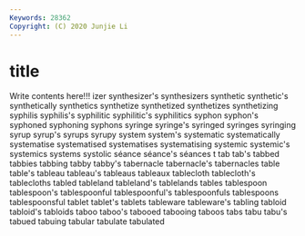 ```yaml
---
Keywords: 28362
Copyright: (C) 2020 Junjie Li
---
```


# title

Write contents here!!!
izer 
synthesizer's 
synthesizers 
synthetic 
synthetic's
synthetically 
synthetics 
synthetize 
synthetized 
synthetizes 
synthetizing 
syphilis 
syphilis's 
syphilitic 
syphilitic's
syphilitics 
syphon 
syphon's 
syphoned 
syphoning 
syphons 
syringe 
syringe's 
syringed 
syringes
syringing 
syrup 
syrup's 
syrups 
syrupy 
system 
system's 
systematic 
systematically 
systematise
systematised 
systematises 
systematising 
systemic 
systemic's 
systemics 
systems 
systolic 
séance 
séance's
séances 
t 
tab 
tab's 
tabbed 
tabbies 
tabbing 
tabby 
tabby's 
tabernacle
tabernacle's 
tabernacles 
table 
table's 
tableau 
tableau's 
tableaus 
tableaux 
tablecloth 
tablecloth's
tablecloths 
tabled 
tableland 
tableland's 
tablelands 
tables 
tablespoon 
tablespoon's 
tablespoonful 
tablespoonful's
tablespoonfuls 
tablespoons 
tablespoonsful 
tablet 
tablet's 
tablets 
tableware 
tableware's 
tabling 
tabloid
tabloid's 
tabloids 
taboo 
taboo's 
tabooed 
tabooing 
taboos 
tabs 
tabu 
tabu's
tabued 
tabuing 
tabular 
tabulate 
tabulated 
